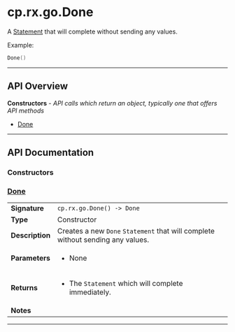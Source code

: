 # cp.rx.go.Done

A [Statement](cp.rx.go.Statement.md) that will complete without sending any values.

Example:

```lua
Done()
```

---

## API Overview
**Constructors** - _API calls which return an object, typically one that offers API methods_
 * [Done](#done)


---

## API Documentation

### Constructors


### [Done](#done)

|                                             |                                                                                     |
| --------------------------------------------|-------------------------------------------------------------------------------------|
| **Signature**                               | `cp.rx.go.Done() -> Done`                                                                    |
| **Type**                                    | Constructor                                                                     |
| **Description**                             | Creates a new `Done` `Statement` that will complete without sending any values.                                                                     |
| **Parameters**                              | <ul><li>None</li></ul> |
| **Returns**                                 | <ul><li>The `Statement` which will complete immediately.</li></ul>          |
| **Notes**                                   | <ul></ul>                |

---
